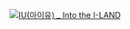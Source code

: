 [![IU(아이유) _ Into the I-LAND](http://img.youtube.com/vi/G9suxlXPZbA/0.jpg)](https://youtu.be/G9suxlXPZbA?t=0s) 
